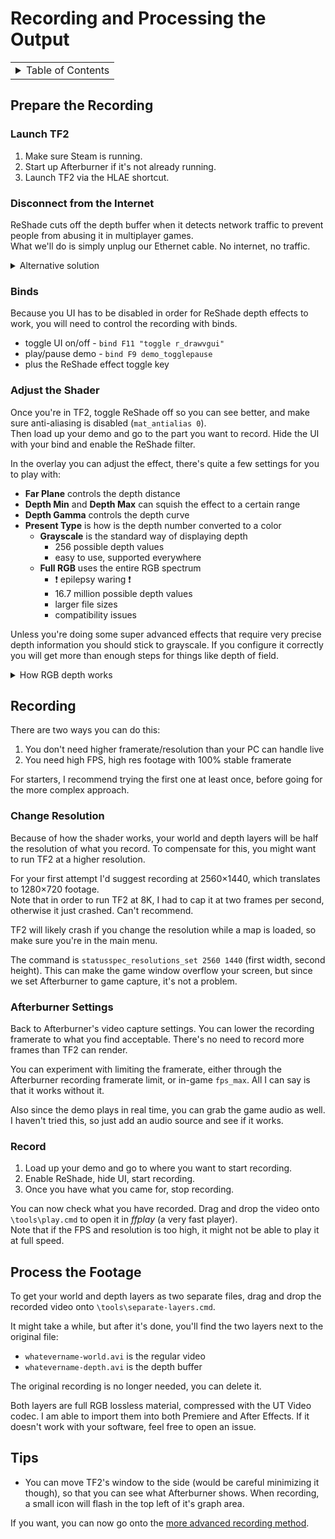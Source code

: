 # Recording and Processing the Output

<table><tr><td>
<details><summary>Table of Contents</summary>

- [Recording and Processing the Output](#recording-and-processing-the-output)
	- [Prepare the Recording](#prepare-the-recording)
		- [Launch TF2](#launch-tf2)
		- [Disconnect from the Internet](#disconnect-from-the-internet)
		- [Binds](#binds)
		- [Adjust the Shader](#adjust-the-shader)
	- [Recording](#recording)
		- [Change Resolution](#change-resolution)
		- [Afterburner Settings](#afterburner-settings)
		- [Record](#record)
	- [Process the Footage](#process-the-footage)
	- [Tips](#tips)

</details>
</td></tr></table>
	
## Prepare the Recording

### Launch TF2
1. Make sure Steam is running.
2. Start up Afterburner if it's not already running.
3. Launch TF2 via the HLAE shortcut.

### Disconnect from the Internet

ReShade cuts off the depth buffer when it detects network traffic
to prevent people from abusing it in multiplayer games.  
What we'll do is simply unplug our Ethernet cable. No internet, no traffic.

<details><summary>Alternative solution</summary>

You can get around this restriction by building ReShade from source yourself,
with the network check disabled. The ReShade people are against this,
so if you do, please don't distribute it.

From [ReShade forums](https://reshade.me/forum/general-discussion/5349-reshade-custom-build-z-buffer-enabled):
> The reason the depth buffer is disabled in online games is because it _can_ be
> abused and used to cheat, and you don't need a lot of imagination to understand how.
>
> And the reason this is a bad thing is that if people use ReShade to cheat,
> it will be outright banned by online games both now and in the future.
> A very tiny minority of talentless cheaters will ruin it for everybody else.
>
> You really _don't_ want to compile and distribute these,
> otherwise DE _will_ ban ReShade and then you won't be able to use sharpening,
> LUTs, anti-aliasing or any other ReShade feature at all.
> You'll be forced to play the game without ReShade and all that it offers
> -- and not just you, all the thousands of others using ReShade to improve
> the look of their game.
>
> So please don't do it. 
</details>

### Binds


Because you UI has to be disabled in order for ReShade depth effects
to work, you will need to control the recording with binds.

- toggle UI on/off - `bind F11 "toggle r_drawvgui"`
- play/pause demo - `bind F9 demo_togglepause`
- plus the ReShade effect toggle key

### Adjust the Shader

Once you're in TF2, toggle ReShade off so you can see better,
and make sure anti-aliasing is disabled (`mat_antialias 0`).  
Then load up your demo and go to the part you want to record.
Hide the UI with your bind and enable the ReShade filter.

In the overlay you can adjust the effect, there's quite a few settings
for you to play with:
- **Far Plane** controls the depth distance
- **Depth Min** and **Depth Max** can squish the effect to a certain range
- **Depth Gamma** controls the depth curve
- **Present Type** is how is the depth number converted to a color
	- **Grayscale** is the standard way of displaying depth
		- 256 possible depth values
		- easy to use, supported everywhere
	- **Full RGB** uses the entire RGB spectrum 
		- &#x2757; epilepsy waring &#x2757;
		- 16.7 million possible depth values
		- larger file sizes
		- compatibility issues
		
Unless you're doing some super advanced effects that require very precise
depth information you should stick to grayscale. If you configure it correctly
you will get more than enough steps for things like depth of field.

<details><summary>How RGB depth works</summary>
	
The standard RGB format has 24 bits of information, 8 for each channel.
If we represent the depth as a 24 bit integer (0 being the closest
and it's max value being the furthest), we can then split it into three
8 bit parts. Those can be mapped to the red, green, and blue channels.

To extract the depth from the RGB value, use the following formula.
This will give you a decimal number between 0 (close) and 1 (far away).
```
depth = (red * 256^2 + green * 256 + blue) / (256^3 - 1)
```
I use a [plugin called tl_math](https://github.com/crazylafo/AE_tl_math) to do this
in After Effects. If you edit with something else, you're on your own.

</details>

## Recording

There are two ways you can do this:
1. You don't need higher framerate/resolution than your PC can handle live
2. You need high FPS, high res footage with 100% stable framerate

For starters, I recommend trying the first one at least once,
before going for the more complex approach.

### Change Resolution

Because of how the shader works, your world and depth layers will be
half the resolution of what you record. To compensate for this,
you might want to run TF2 at a higher resolution.

For your first attempt I'd suggest recording at 2560×1440,
which translates to 1280×720 footage.  
Note that in order to run TF2 at 8K, I had to cap it at two frames per second,
otherwise it just crashed. Can't recommend.

TF2 will likely crash if you change the resolution while a map is loaded,
so make sure you're in the main menu.

The command is `statusspec_resolutions_set 2560 1440` (first width, second height).
This can make the game window overflow your screen,
but since we set Afterburner to game capture, it's not a problem.

### Afterburner Settings

Back to Afterburner's video capture settings. You can lower the recording
framerate to what you find acceptable. There's no need to record more frames
than TF2 can render.

You can experiment with limiting the framerate, either through the Afterburner
recording framerate limit, or in-game `fps_max`. All I can say is that it
works without it.

Also since the demo plays in real time, you can grab the game audio as well.
I haven't tried this, so just add an audio source and see if it works.

### Record

1. Load up your demo and go to where you want to start recording.
2. Enable ReShade, hide UI, start recording.
3. Once you have what you came for, stop recording.

You can now check what you have recorded. Drag and drop the video onto
`\tools\play.cmd` to open it in _ffplay_
(a very fast player).  
Note that if the FPS and resolution is too high, it might not be able to play
it at full speed.

## Process the Footage

To get your world and depth layers as two separate files,
drag and drop the recorded video onto
`\tools\separate-layers.cmd`.

It might take a while, but after it's done, you'll find
the two layers next to the original file:
- `whatevername-world.avi` is the regular video
- `whatevername-depth.avi` is the depth buffer

The original recording is no longer needed, you can delete it.

Both layers are full RGB lossless material, compressed with
the UT Video codec. I am able to import them into
both Premiere and After Effects. If it doesn't work with
your software, feel free to open an issue.

## Tips

- You can move TF2's window to the side (would be careful minimizing it though),
  so that you can see what Afterburner shows. When recording, a small icon will
	flash in the top left of it's graph area.

If you want, you can now go onto the
[more advanced recording method](guide/advanced-recording.md).
